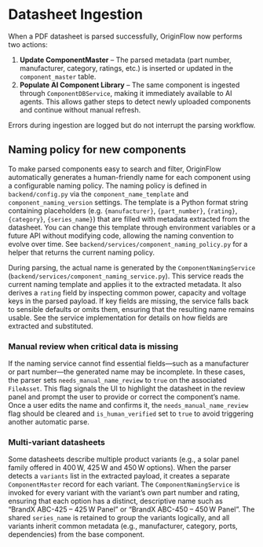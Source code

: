 # Datasheet Ingestion

When a PDF datasheet is parsed successfully, OriginFlow now performs two actions:

1. **Update ComponentMaster** – The parsed metadata (part number, manufacturer, 
   category, ratings, etc.) is inserted or updated in the `component_master` 
   table.
2. **Populate AI Component Library** – The same component is ingested through
   `ComponentDBService`, making it immediately available to AI agents. This
   allows gather steps to detect newly uploaded components and continue without
   manual refresh.

Errors during ingestion are logged but do not interrupt the parsing workflow.

## Naming policy for new components

To make parsed components easy to search and filter, OriginFlow automatically
generates a human-friendly name for each component using a configurable naming
policy. The naming policy is defined in `backend/config.py` via the
`component_name_template` and `component_naming_version` settings. The template
is a Python format string containing placeholders (e.g. `{manufacturer}`,
`{part_number}`, `{rating}`, `{category}`, `{series_name}`) that are filled with
metadata extracted from the datasheet. You can change this template through
environment variables or a future API without modifying code, allowing the
naming convention to evolve over time. See
`backend/services/component_naming_policy.py` for a helper that returns the
current naming policy.

During parsing, the actual name is generated by the `ComponentNamingService`
(`backend/services/component_naming_service.py`). This service reads the
current naming template and applies it to the extracted metadata. It also
derives a `rating` field by inspecting common power, capacity and voltage
keys in the parsed payload. If key fields are missing, the service falls
back to sensible defaults or omits them, ensuring that the resulting name
remains usable. See the service implementation for details on how fields
are extracted and substituted.

### Manual review when critical data is missing

If the naming service cannot find essential fields—such as a manufacturer or
part number—the generated name may be incomplete. In these cases, the parser
sets `needs_manual_name_review` to `true` on the associated `FileAsset`. This
flag signals the UI to highlight the datasheet in the review panel and prompt
the user to provide or correct the component’s name. Once a user edits the
name and confirms it, the `needs_manual_name_review` flag should be cleared and
`is_human_verified` set to `true` to avoid triggering another automatic parse.

### Multi-variant datasheets

Some datasheets describe multiple product variants (e.g., a solar panel family
offered in 400 W, 425 W and 450 W options). When the parser detects a
`variants` list in the extracted payload, it creates a separate
`ComponentMaster` record for each variant. The `ComponentNamingService` is
invoked for every variant with the variant’s own part number and rating,
ensuring that each option has a distinct, descriptive name such as
“BrandX ABC-425 – 425 W Panel” or “BrandX ABC-450 – 450 W Panel”. The shared
`series_name` is retained to group the variants logically, and all variants
inherit common metadata (e.g., manufacturer, category, ports, dependencies)
from the base component.

